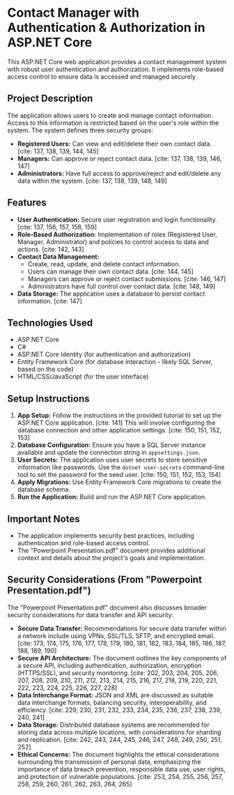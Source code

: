 # Contact Manager with Authentication & Authorization in ASP.NET Core

This ASP.NET Core web application provides a contact management system with robust user authentication and authorization. It implements role-based access control to ensure data is accessed and managed securely.

## Project Description

The application allows users to create and manage contact information. Access to this information is restricted based on the user's role within the system.  The system defines three security groups:

* **Registered Users:** Can view and edit/delete their own contact data. [cite: 137, 138, 139, 144, 145]
* **Managers:** Can approve or reject contact data. [cite: 137, 138, 139, 146, 147]
* **Administrators:** Have full access to approve/reject and edit/delete any data within the system. [cite: 137, 138, 139, 148, 149]

## Features

* **User Authentication:** Secure user registration and login functionality. [cite: 137, 156, 157, 158, 159]
* **Role-Based Authorization:** Implementation of roles (Registered User, Manager, Administrator) and policies to control access to data and actions. [cite: 142, 143]
* **Contact Data Management:**
    * Create, read, update, and delete contact information.
    * Users can manage their own contact data. [cite: 144, 145]
    * Managers can approve or reject contact submissions. [cite: 146, 147]
    * Administrators have full control over contact data. [cite: 148, 149]
* **Data Storage:** The application uses a database to persist contact information. [cite: 147]

## Technologies Used

* ASP.NET Core
* C#
* ASP.NET Core Identity (for authentication and authorization)
* Entity Framework Core (for database interaction - likely SQL Server, based on the code)
* HTML/CSS/JavaScript (for the user interface)

## Setup Instructions

1.  **App Setup:** Follow the instructions in the provided tutorial to set up the ASP.NET Core application. [cite: 141] This will involve configuring the database connection and other application settings. [cite: 150, 151, 152, 153]
2.  **Database Configuration:** Ensure you have a SQL Server instance available and update the connection string in `appsettings.json`.
3.  **User Secrets:** The application uses user secrets to store sensitive information like passwords.  Use the `dotnet user-secrets` command-line tool to set the password for the seed user. [cite: 150, 151, 152, 153, 154]
4.  **Apply Migrations:** Use Entity Framework Core migrations to create the database schema.
5.  **Run the Application:** Build and run the ASP.NET Core application.

##  Important Notes

* The application implements security best practices, including authentication and role-based access control.
* The "Powerpoint Presentation.pdf" document provides additional context and details about the project's goals and implementation.

##  Security Considerations (From "Powerpoint Presentation.pdf")

The "Powerpoint Presentation.pdf" document also discusses broader security considerations for data transfer and API security:

* **Secure Data Transfer:** Recommendations for secure data transfer within a network include using VPNs, SSL/TLS, SFTP, and encrypted email. [cite: 173, 174, 175, 176, 177, 178, 179, 180, 181, 182, 183, 184, 185, 186, 187, 188, 189, 190]
* **Secure API Architecture:** The document outlines the key components of a secure API, including authentication, authorization, encryption (HTTPS/SSL), and security monitoring. [cite: 202, 203, 204, 205, 206, 207, 208, 209, 210, 211, 212, 213, 214, 215, 216, 217, 218, 219, 220, 221, 222, 223, 224, 225, 226, 227, 228]
* **Data Interchange Format:** JSON and XML are discussed as suitable data interchange formats, balancing security, interoperability, and efficiency. [cite: 229, 230, 231, 232, 233, 234, 235, 236, 237, 238, 239, 240, 241]
* **Data Storage:** Distributed database systems are recommended for storing data across multiple locations, with considerations for sharding and replication. [cite: 242, 243, 244, 245, 246, 247, 248, 249, 250, 251, 252]
* **Ethical Concerns:** The document highlights the ethical considerations surrounding the transmission of personal data, emphasizing the importance of data breach prevention, responsible data use, user rights, and protection of vulnerable populations. [cite: 253, 254, 255, 256, 257, 258, 259, 260, 261, 262, 263, 264, 265]
